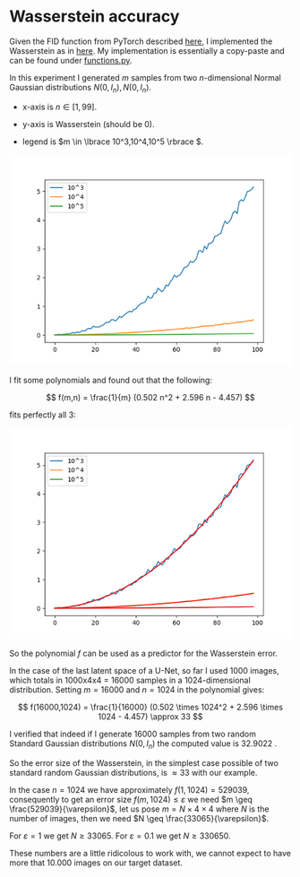 # Wasserstein accuracy

Given the FID function from PyTorch described [here](https://pytorch.org/ignite/generated/ignite.metrics.FID.html), I implemented the Wasserstein as in [here](https://github.com/mseitzer/pytorch-fid/blob/master/src/pytorch_fid/fid_score.py#L152). My implementation is essentially a copy-paste and can be found under [functions.py](https://github.com/MarcoFurlan99/7_Wasserstein_computation_and_more/blob/master/functions.py).

In this experiment I generated $m$ samples from two $n$-dimensional Normal Gaussian distributions $N(0,I_n), N(0,I_n)$.

- x-axis is $n \in [1,99]$.

- y-axis is Wasserstein (should be 0).

- legend is $m \in \lbrace 10^3,10^4,10^5 \rbrace $.

<img src="https://github.com/MarcoFurlan99/7_Wasserstein_computation_and_more/blob/master/images/Wasserstein_accuracy.png?raw=true">

I fit some polynomials and found out that the following:

$$ f(m,n) = \frac{1}{m} (0.502 n^2 + 2.596 n - 4.457) $$

fits perfectly all 3:

<img src="https://github.com/MarcoFurlan99/7_Wasserstein_computation_and_more/blob/master/images/Wasserstein_accuracy_polyy.png?raw=true">

So the polynomial $f$ can be used as a predictor for the Wasserstein error.

In the case of the last latent space of a U-Net, so far I used 1000 images, which totals in 1000x4x4 = 16000 samples in a 1024-dimensional distribution. Setting $m = 16000$ and $n=1024$ in the polynomial gives:

$$ f(16000,1024) = \frac{1}{16000} (0.502 \times 1024^2 + 2.596 \times 1024 - 4.457) \approx 33 $$

I verified that indeed if I generate 16000 samples from two random Standard Gaussian distributions $N(0,I_n)$ the computed value is 32.9022 .

So the error size of the Wasserstein, in the simplest case possible of two standard random Gaussian distributions, is $\approx 33$ with our example. 

In the case $n = 1024$ we have approximately $f(1,1024) = 529039$, consequently to get an error size $f(m,1024) \leq \varepsilon$ we need $m \geq \frac{529039}{\varepsilon}$, let us pose $m = N \times 4 \times 4$ where $N$ is the number of images, then we need $N \geq \frac{33065}{\varepsilon}$.

For $\varepsilon = 1$ we get $N \geq 33065$.
For $\varepsilon = 0.1$ we get $N \geq 330650$.

These numbers are a little ridicolous to work with, we cannot expect to have more that 10.000 images on our target dataset.

